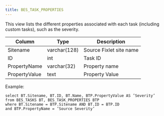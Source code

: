 ```yaml
---
title: BES_TASK_PROPERTIES
---
```


This view lists the different properties associated with each task (including
custom tasks), such as the severity.

| Column        | Type           |  Description  |
| ------------- | ------------- | ----- |
| Sitename      | varchar(128) | Source Fixlet site name |
| ID      | int | Task ID |
| PropertyName      | varchar(32) | Property name |
| PropertyValue | text | Property Value |

Example:
```
select BT.Sitename, BT.ID, BT.Name, BTP.PropertyValue AS ’Severity’
from BES_TASKS BT, BES_TASK_PROPERTIES BTP
where BT.Sitename = BTP.Sitename AND BT.ID = BTP.ID
and BTP.PropertyName = ’Source Severity’
```

